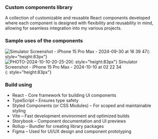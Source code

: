 ### Custom components library

A collection of customizable and reusable React components developed where each component is designed with flexibility and reusability in mind, allowing for seamless integration into my various projects.

### Sample uses of the components
![Simulator Screenshot - iPhone 15 Pro Max - 2024-09-30 at 16 39 47](https://github.com/user-attachments/assets/71d0cb5d-4a50-469d-aa24-68a9819b3cac){: style="height:83px"}
![![PHOTO-2024-10-10-20-25-20](https://github.com/user-attachments/assets/249feccd-3357-446f-9827-2ddbbdb20399){: style="height:83px"}
Simulator Screenshot - iPhone 15 Pro Max - 2024-10-10 at 02 22 34](https://github.com/user-attachments/assets/0b9d4c39-febf-4a96-aeb3-b9391e7d328f){: style="height:83px"}



### Build using
* React - Core framework for building UI components
* TypeScript – Ensures type safety
* Styled Components (or CSS Modules) – For scoped and maintainable styling
* Vite – Fast development environment and optimized builds
* Storybook – Component documentation and UI previews
* Rollup – Bundler for creating library packages
* Figma – Used for UI/UX design and component prototyping
